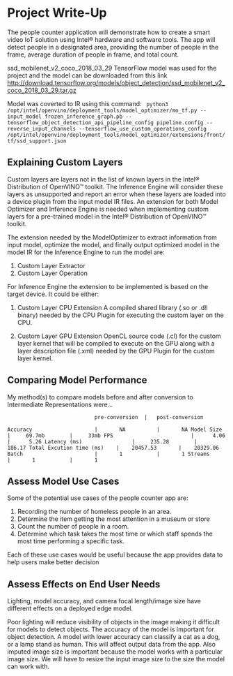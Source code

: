 # Project Write-Up

The people counter application will demonstrate how to create a smart video IoT solution using Intel® hardware and software tools. The app will detect people in a designated area, providing the number of people in the frame, average duration of people in frame, and total count.

ssd_mobilenet_v2_coco_2018_03_29 TensorFlow model was used for the project and the model can be downloaded from this link http://download.tensorflow.org/models/object_detection/ssd_mobilenet_v2_coco_2018_03_29.tar.gz

Model was coverted to IR using this command:
`
python3 /opt/intel/openvino/deployment_tools/model_optimizer/mo_tf.py --input_model frozen_inference_graph.pb --tensorflow_object_detection_api_pipeline_config pipeline.config --reverse_input_channels --tensorflow_use_custom_operations_config /opt/intel/openvino/deployment_tools/model_optimizer/extensions/front/tf/ssd_support.json`

## Explaining Custom Layers

Custom layers are layers not in the list of known layers in the Intel® Distribution of OpenVINO™ toolkit. The Inference Engine will consider these layers as unsupported and  report an error when these layers are loaded into a device plugin from the input model IR files. An extension for both Model Optimizer and Inference Engine is needed when implementing custom layers for a pre-trained model in the Intel® Distribution of OpenVINO™ toolkit. 

The extension needed by the ModelOptimizer to extract information from input model, optimize the model, and finally output optimized model in the model IR for the Inference Engine to run the model are:
1. Custom Layer Extractor 
2. Custom Layer Operation

For Inference Engine the extension to be implemented is based on the target device. It could be either:
1. Custom Layer CPU Extension
    A compiled shared library (.so or .dll binary) needed by the CPU Plugin for executing the custom layer on the CPU.

2. Custom Layer GPU Extension
    OpenCL source code (.cl) for the custom layer kernel that will be compiled to execute on the GPU along with a layer description file (.xml) needed by the GPU Plugin for the custom layer kernel.

## Comparing Model Performance

My method(s) to compare models before and after conversion to Intermediate Representations
were...

                                pre-conversion  |   post-conversion
`Accuracy                    |       NA          |       NA
Model Size                  |     69.7mb        |     33mb
FPS                         |      4.06         |      5.26
Latency (ms)                |     235.28        |     186.17
Total Excution time (ms)    |    20457.53       |    20329.06
Batch                       |       1           |       1
Streams                     |       1           |       1
`

## Assess Model Use Cases

Some of the potential use cases of the people counter app are:

1. Recording the number of homeless people in an area. 
2. Determine the item getting the most attention in a museum or store
3. Count the number of people in a room.
4. Determine which task takes the most time or which staff spends the most time performing a specific task. 

Each of these use cases would be useful because the app provides data to help users make better decision

## Assess Effects on End User Needs

Lighting, model accuracy, and camera focal length/image size have different effects on a
deployed edge model. 

Poor lighting will reduce visibility of objects in the image making it difficult for models to detect objects. The accuracy of the model is important for object detection. A model with lower accuracy can classify a cat as a dog, or a lamp stand as human. This will affect output data from the app. Also imputed image size is important because the model works with a particular image size. We will have to resize the input image size to the size the model can work with.


